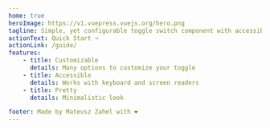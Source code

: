 ```yaml
---
home: true
heroImage: https://v1.vuepress.vuejs.org/hero.png
tagline: Simple, yet configurable toggle switch component with accessibility out of the box!
actionText: Quick Start →
actionLink: /guide/
features:
    - title: Customizable
      details: Many options to customize your toggle
    - title: Accessible
      details: Works with keyboard and screen readers
    - title: Pretty
      details: Minimalistic look

footer: Made by Mateusz Zahel with ❤️
---
```

